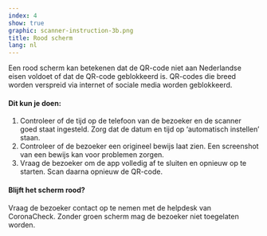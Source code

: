 ```yaml
---
index: 4
show: true
graphic: scanner-instruction-3b.png
title: Rood scherm
lang: nl
---
```

Een rood scherm kan betekenen dat de QR-code niet aan Nederlandse eisen voldoet of dat de QR-code geblokkeerd is. QR-codes die breed worden verspreid via internet of sociale media worden geblokkeerd.

#### Dit kun je doen:

1. Controleer of de tijd op de telefoon van de bezoeker en de scanner goed staat ingesteld. Zorg dat de datum en tijd op ‘automatisch instellen’ staan.
2. Controleer of de bezoeker een origineel bewijs laat zien. Een screenshot van een bewijs kan voor problemen zorgen.
3. Vraag de bezoeker om de app volledig af te sluiten en opnieuw op te starten. Scan daarna opnieuw de QR-code.

#### Blijft het scherm rood?

Vraag de bezoeker contact op te nemen met de helpdesk van CoronaCheck.
Zonder groen scherm mag de bezoeker niet toegelaten worden.
